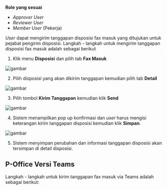 **Role yang sesuai**

- *Approver User*
- *Reviewer User*
- *Member User* (Pekerja)

*User* dapat mengirim tanggapan disposisi fax masuk yang ditujukan untuk pejabat pengirim disposisi. Langkah - langkah untuk mengirim tanggapan disposisi fax masuk adalah sebagai berikut

1. Klik menu **Disposisi** dan pilih tab **Fax Masuk**

![gambar](SC_FaxMasuk/FM50.png)

2. Pilih disposisi yang akan dikirim tanggapan kemudian pilih tab **Detail**

![gambar](SC_FaxMasuk/FM51.png)

3. Pilih tombol **Kirim Tanggapan** kemudian klik **Send**

![gambar](SC_FaxMasuk/FM52.png)

4. Sistem menampilkan pop up konfirmasi dan *user* harus mengisi keterangan kirim tanggapan disposisi kemudian klik **Simpan**.

![gambar](SC_FaxMasuk/FM53.png)

5. Sistem menyimpan perubahan dan informasi tanggapan disposisi akan tersimpan di detail disposisi.

## **P-Office Versi Teams**

Langkah - langkah untuk kirim tanggapan fax masuk via Teams adalah sebagai berikut: